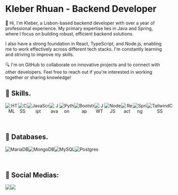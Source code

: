 # Kleber Rhuan - Backend Developer
 
👋 Hi, I'm Kleber, a Lisbon-based backend developer with over a year of professional experience. My primary expertise lies in Java and Spring, where I focus on building robust, efficient backend solutions.

I also have a strong foundation in React, TypeScript, and Node.js, enabling me to work effectively across different tech stacks. I'm constantly learning and striving to improve my skills.

🔍 I'm on GitHub to collaborate on innovative projects and to connect with other developers. Feel free to reach out if you're interested in working together or sharing knowledge!

## 🧩 Skills.

<p align="center" style="display: flex;">
 <img src="https://img.shields.io/badge/html5%20-%23E34F26.svg?&style=for-the-badge&logo=html5&logoColor=white" alt="HTML"/>
 <img src="https://img.shields.io/badge/css3%20-%231572B6.svg?&style=for-the-badge&logo=css3&logoColor=white" alt="CSS"/>
 <img src="https://img.shields.io/badge/javascript%20-%23323330.svg?&style=for-the-badge&logo=javascript&logoColor=%23F7DF1E" alt="JavaScript"/>
 <img src="https://img.shields.io/badge/java-%23ED8B00.svg?&style=for-the-badge&logo=java&logoColor=white" alt="Java"/>
 <img src="https://img.shields.io/badge/Python-3776AB?style=for-the-badge&logo=python&logoColor=white" alt="Python"/>
 <img src="https://img.shields.io/badge/bootstrap-%238511FA.svg?style=for-the-badge&logo=bootstrap&logoColor=white" alt="Bootstrap">
 <img src="https://img.shields.io/badge/JWT-black?style=for-the-badge&logo=JSON%20web%20tokens" alt="JWT">
 <img src="https://img.shields.io/badge/node.js-6DA55F?style=for-the-badge&logo=node.js&logoColor=white" alt="NodeJS">
 <img src="https://img.shields.io/badge/react-%2320232a.svg?style=for-the-badge&logo=react&logoColor=%2361DAFB" alt="React">
 <img src="https://img.shields.io/badge/spring-%236DB33F.svg?style=for-the-badge&logo=spring&logoColor=white" alt="Spring">
 <img src="https://img.shields.io/badge/tailwindcss-%2338B2AC.svg?style=for-the-badge&logo=tailwind-css&logoColor=white" alt="TailwindCSS">
</p>
 <br/>

 ## 📌 Databases.

 <p align="center" style="display: flex;">
<img src="https://img.shields.io/badge/MariaDB-003545?style=for-the-badge&logo=mariadb&logoColor=white" alt="MariaDB">
<img src="https://img.shields.io/badge/MongoDB-%234ea94b.svg?style=for-the-badge&logo=mongodb&logoColor=white" alt="MongoDB">
<img src="https://img.shields.io/badge/mysql-%2300f.svg?style=for-the-badge&logo=mysql&logoColor=white" alt="MySQL">
<img src="https://img.shields.io/badge/postgres-%23316192.svg?style=for-the-badge&logo=postgresql&logoColor=white" alt="Postgres">
</p>
 <br/>

 ##  💬 Social Medias:
 <p align="center" style="display: flex;">
  <a href="mailto:kleber@rhuan.cloud" target="_blank" alt="Gmail">
  <img src="https://img.shields.io/badge/Gmail-D14836?style=for-the-badge&logo=gmail&logoColor=white"></a>

  <a href="https://www.linkedin.com/in/kleber-rhuan/" target="_blank" alt="Linkedin">
  <img src="https://img.shields.io/badge/LinkedIn-0077B5?style=for-the-badge&logo=linkedin&logoColor=white" /></a>
 </p>
